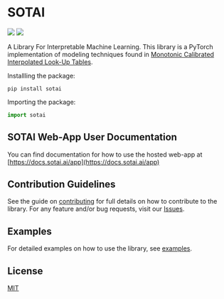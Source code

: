 # SOTAI

[![](https://img.shields.io/pypi/v/sotai)](https://pypi.org/project/sotai/) [![](https://github.com/SOTAI-Labs/sotai/actions/workflows/tests.yml/badge.svg?branch=main)](https://github.com/SOTAI-Labs/sotai/actions/workflows/tests.yml)

A Library For Interpretable Machine Learning. This library is a PyTorch implementation of modeling techniques found in [Monotonic Calibrated Interpolated Look-Up Tables](https://jmlr.org/papers/volume17/15-243/15-243.pdf).

Installling the package:

```shell
pip install sotai
```

Importing the package:

```python
import sotai
```

## SOTAI Web-App User Documentation

You can find documentation for how to use the hosted web-app at [https://docs.sotai.ai/app](https://docs.sotai.ai/app)

## Contribution Guidelines

See the guide on [contributing](CONTRIBUTING.md) for full details on how to contribute to the library. For any feature and/or bug requests, visit our [Issues](https://github.com/SOTAI-Labs/sotai/issues).

## Examples

For detailed examples on how to use the library, see [examples](https://github.com/SOTAI-Labs/sotai/tree/main/docs/examples).

## License

[MIT](../LICENSE/)
